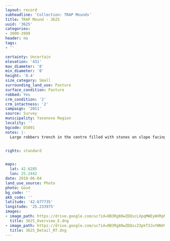 ```yaml
---
layout: record
subheadline: 'Collection: TRAP Mounds'
title: TRAP Mound - 3625
uuid: '3625'
categories:
- 3000-3999
header: no
tags:
- ''

certainty: Uncertain
elevation: '431'
max_diameter: '8'
min_diameter: '8'
height: '0.4'
size_category: Small
surrounding_land_use: Pasture
surface_condition: Pasture
robbed: Yes
crm_condition: '2'
crm_intactness: '2'
campaign: '2011'
source: Survey
municipality: Yasenovo Region
locality: ''
bgcode: DS001
notes: |-
  Large robbers trench in the centre filled with stones on slope facing south east.


rights: standard


maps:
  lat: 42.6285
  lon: 25.2442
date: 2018-06-04
land_use_source: Photo
photo: Good
bg_code: ''
akb_code: ''
latitude: '42.677735'
longitude: '25.233975'
images:
- image_path: https://drive.google.com/uc?id=0B3Rg88wZDQscLXpqMWEyWVRpMDA
  title: 3625_Overview_E.dng
- image_path: https://drive.google.com/uc?id=0B3Rg88wZDQscZ3pkT3JuYWN4Vnc
  title: 3625_Detail_RT.dng
---
```

